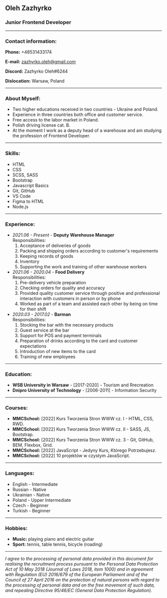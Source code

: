 ## Oleh Zazhyrko

### Junior Frontend Developer

---

### Contact information:

**Phone:** +48531433174

**E-mail:** zazhyrko.oleh@gmail.com

**Discord:** Zazhyrko Oleh#6244

**Dislocation:** Warsaw, Poland

---

### About Myself:

- Two higher educations received in two countries - Ukraine and Poland.
- Experience in three countries both office and customer service.
- Free access to the labor market in Poland.
- Polish driving license cat. B.
- At the moment I work as a deputy head of a warehouse and am studying the profession of Frontend Developer.

---

### Skills:

- HTML
- CSS
- SCSS, SASS
- Bootstrap
- Javascript Basics
- Git, GitHub
- VS Code
- Figma to HTML
- Node.js

---

### Experience:

- _2021.06 - Present_ - **Deputy Warehouse Manager**  
  Responsibilities:
  1.  Acceptance of deliveries of goods
  2.  Packing and shipping orders according to customer's requirements
  3.  Keeping records of goods
  4.  Inventory
  5.  Supporting the work and training of other warehouse workers
- _2021.06 - 2020.04_ - **Food Delivery**  
  Responsibilities:
  1.  Pre-delivery vehicle preparation
  2.  Checking orders for quality and accuracy
  3.  Provided quality customer service through positive and professional interaction with customers in person or by phone
  4.  Worked as part of a team and assisted each other by being on time for their shift
- _2020.03 - 2017.02_ - **Barman**  
  Responsibilities:
  1.  Stocking the bar with the necessary products
  2.  Guest service at the bar
  3.  Support for POS and payment terminals
  4.  Preparation of drinks according to the card and customer expectations
  5.  Introduction of new items to the card
  6.  Training of new employees

---

### Education:

- **WSB University in Warsaw** - [2017-2020] - Tourism and Rrecreation
- **Dnipro University of Technology** - [2006-2011] - Information Security

---

### Courses:

- **MMCSchool:** [2022] Kurs Tworzenia Stron WWW cz. I - HTML, CSS, RWD.
- **MMCSchool:** [2022] Kurs Tworzenia Stron WWW cz. II - SASS, JS, Bootstrap.
- **MMCSchool:** [2022] Kurs Tworzenia Stron WWW cz. 3 - Git, GitHub, BEM, Flexbox, Grid.
- **MMCSchool:** [2022] JavaScript - Jedyny Kurs, Którego Potrzebujesz.
- **MMCSchool:** [2022] 10 projektów w czystym JavaScript.

---

### Languages:

- English - Intermediate
- Russian - Native
- Ukrainian - Native
- Poland - Upper Intermediate
- Czech - Beginner
- Turkish - Beginner

---

### Hobbies:

- **Music:** playing piano and electric guitar
- **Sport:** tennis, table tennis, bicycle (roading)


---

*I agree to the processing of personal data provided in this document for realising the recruitment process pursuant to the Personal Data Protection Act of 10 May 2018 (Journal of Laws 2018, item 1000) and in agreement with Regulation (EU) 2016/679 of the European Parliament and of the Council of 27 April 2016 on the protection of natural persons with regard to the processing of personal data and on the free movement of such data, and repealing Directive 95/46/EC (General Data Protection Regulation).*
